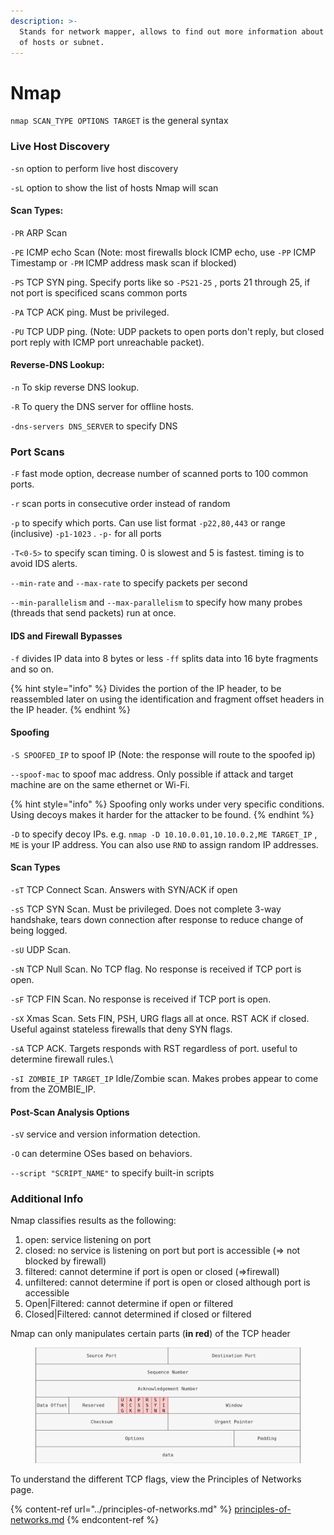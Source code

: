 ```yaml
---
description: >-
  Stands for network mapper, allows to find out more information about a group
  of hosts or subnet.
---
```


# Nmap

`nmap SCAN_TYPE OPTIONS TARGET` is the general syntax&#x20;

### Live Host Discovery

`-sn` option to perform live host discovery

`-sL` option to show the list of hosts Nmap will scan

#### Scan Types:

`-PR` ARP Scan

`-PE` ICMP echo Scan (Note: most firewalls block ICMP echo, use `-PP` ICMP Timestamp or `-PM` ICMP address mask scan if blocked)

`-PS` TCP SYN ping. Specify ports like so `-PS21-25` , ports 21 through 25, if not port is specificed scans common ports

`-PA` TCP ACK ping. Must be privileged.

`-PU` TCP UDP ping. (Note: UDP packets to open ports don't reply, but closed port reply with ICMP port unreachable packet).

#### Reverse-DNS Lookup:

`-n` To skip reverse DNS lookup.

&#x20;`-R` To query the DNS server for offline hosts.

`-dns-servers DNS_SERVER` to specify DNS

### Port Scans

`-F` fast mode option, decrease number of scanned ports to 100 common ports.

`-r` scan ports in consecutive order instead of random

`-p` to specify which ports. Can use list format `-p22,80,443` or range (inclusive) `-p1-1023` . `-p-` for all ports

`-T<0-5>` to specify scan timing. 0 is slowest and 5 is fastest. timing is to avoid IDS alerts.

`--min-rate` and `--max-rate` to specify packets per second

`--min-parallelism` and `--max-parallelism` to specify how many probes (threads that send packets) run at once.

#### IDS and Firewall Bypasses

`-f` divides IP data into 8 bytes or less `-ff` splits data into 16 byte fragments and so on.

{% hint style="info" %}
Divides the portion of the IP header, to be reassembled later on using the identification and fragment offset headers in the IP header.&#x20;
{% endhint %}

#### Spoofing

`-S SPOOFED_IP` to spoof IP (Note: the response will route to the spoofed ip)

`--spoof-mac` to spoof mac address. Only possible if attack and target machine are on the same ethernet or Wi-Fi.

{% hint style="info" %}
Spoofing only works under very specific conditions. Using decoys makes it harder for the attacker to be found.
{% endhint %}

`-D` to specify decoy IPs. e.g. `nmap -D 10.10.0.01,10.10.0.2,ME TARGET_IP` , `ME` is your IP address. You can also use `RND` to assign random IP addresses.

#### Scan Types

`-sT` TCP Connect Scan. Answers with SYN/ACK if open

`-sS` TCP SYN Scan. Must be privileged. Does not complete 3-way handshake, tears down connection after response to reduce change of being logged.

`-sU` UDP Scan.

`-sN` TCP Null Scan. No TCP flag. No response is received if TCP port is open.

`-sF` TCP FIN Scan. No response is received if TCP port is open.

`-sX` Xmas Scan. Sets FIN, PSH, URG flags all at once. RST ACK if closed. Useful against stateless firewalls that deny SYN flags.

`-sA` TCP ACK. Targets responds with RST regardless of port. useful to determine firewall rules.\\

`-sI ZOMBIE_IP TARGET_IP` Idle/Zombie scan. Makes probes appear to come from the ZOMBIE\_IP.&#x20;

#### Post-Scan Analysis Options

`-sV` service and version information detection.

`-O` can determine OSes based on behaviors.

`--script "SCRIPT_NAME"` to specify built-in scripts

### Additional Info

Nmap classifies results as the following:

1. open: service listening on port
2. closed: no service is listening on port but port is accessible (⇒ not blocked by firewall)
3. filtered: cannot determine if port is open or closed (⇒firewall)
4. unfiltered: cannot determine if port is open or closed although port is accessible
5. Open|Filtered: cannot determine if open or filtered
6. Closed|Filtered: cannot determined if closed or filtered

Nmap can only manipulates certain parts (**in red**) of the TCP header

<figure><img src="../.gitbook/assets/image (3).png" alt=""><figcaption></figcaption></figure>

To understand the different TCP flags, view the Principles of Networks page.

{% content-ref url="../principles-of-networks.md" %}
[principles-of-networks.md](../principles-of-networks.md)
{% endcontent-ref %}

